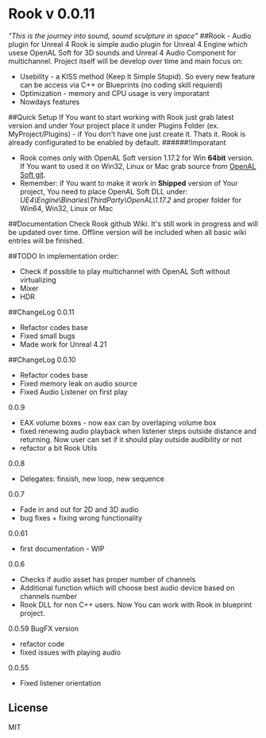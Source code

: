 # Rook v 0.0.11
*"This is the journey into sound, sound sculpture in space"*
##Rook - Audio plugin for Unreal 4
Rook is simple audio plugin for Unreal 4 Engine which usese OpenAL Soft for 3D sounds and Unreal 4 Audio Component for multichannel.
Project itself will be develop over time and main focus on:
- Usebility - a KISS method (Keep It Simple Stupid). So every new feature can be access via C++ or Blueprints (no coding skill requierd)
- Optimization - memory and CPU usage is very imporatant
- Nowdays features

##Quick Setup
If You want to start working with Rook just grab latest version and under Your project place it under Plugins Folder (ex. MyProject/Plugins) - if You don't have one just create it. Thats it. Rook is already configurated to be enabled by default. 
######!Imporatant
- Rook comes only with OpenAL Soft version 1.17.2 for Win **64bit** version. If You want to used it on Win32, Linux or Mac grab source from [OpenAL Soft git](http://repo.or.cz/w/openal-soft.git).
- Remember: if You want to make it work in **Shipped** version of Your project, You need to place OpenAL Soft DLL under: *UE4\Engine\Binaries\ThirdParty\OpenAL\1.17.2* and proper folder for Win64, Win32, Linux or Mac

##Documentation
Check Rook github Wiki. It's still work in progress and will be updated over time. Offline version will be included when all basic wiki entries will be finished.

##TODO
In implementation order:
- Check if possible to play multichannel with OpenAL Soft without virtualizing
- Mixer
- HDR

##ChangeLog
0.0.11
- Refactor codes base
- Fixed small bugs
- Made work for Unreal 4.21

##ChangeLog
0.0.10
- Refactor codes base
- Fixed memory leak on audio source
- Fixed Audio Listener on first play

0.0.9
- EAX volume boxes - now eax can by overlaping volume box
- fixed renewing audio playback when listener steps outside distance and returning. Now user can set if it should play outside audibility or not
- refactor a bit Rook Utils 

0.0.8
- Delegates: finsish, new loop, new sequence 

0.0.7
- Fade in and out for 2D and 3D audio
- bug fixes + fixing wrong functionality

0.0.61
- first documentation - WIP

0.0.6
- Checks if audio asset has proper number of channels
- Additional function which will choose best audio device based on channels number
- Rook DLL for non C++ users. Now You can work with Rook in blueprint project. 

0.0.59
BugFX version
- refactor code
- fixed issues with playing audio 

0.0.55
- Fixed listener orientation

## License
MIT
